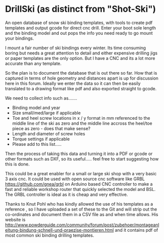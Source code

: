 # DrillSki (as distinct from "Shot-Ski")
An open database of snow ski binding templates, with tools to create pdf templates and output gcode for direct cnc drill. Enter your boot sole length and the binding model and out pops the info you need ready to go mount your bindings.

I mount a fair number of ski bindings every winter. Its time consuming boring but needs a great attention to detail and either expensive drilling jigs or paper templates are the only option. But I have a CNC and its a lot more accurate than any template.

So the plan is to document the database that is out there so far. How that is captured in terms of hole geometry and distances apart is up for discussion here in this forum. Ideally we enter the data so it can then be easily translated to a drawing format like pdf and also exported straight to gcode.

We need to collect info such as.......

  * Binding model and year
  * Size small/med/large if applicable
  * Toe and heel screw locations in x / y format in mm referenced to the middle line of the ski as zero and the middle line accross the heel/toe piece as zero - does that make sense?
  * Length and diameter of screw holes 
  * Torque settings if applicable
  * Please add to this list.....
    
Then the process of taking this data and turning it into a PDF or gcode or other formats such as DXF, so its useful..... feel free to start suggesting how this is done.

This could be a great enabler for a small or large ski shop with a very basic 3 axis cnc. It could be used with open source cnc software like GRBL https://github.com/gnea/grbl on Arduino based CNC controller to make a fast and reliable workshop router that quickly selected the model and BSL. The GRBL controller is ideal as it is cheap and very effective.

Thanks to Knut Pohl who has kindly allowed the use of his templates as a reference , so I have uploaded a set of these to the Git and will strip out the co-ordinates and document them in a CSV file as and when time allows. His website is http://www.powderguide.com/community/forum/post/zubehoer/montageanleitung-bindung-schnell-und-praezise-montieren.html and it contains pdf of most common ski binding drilling templates.
